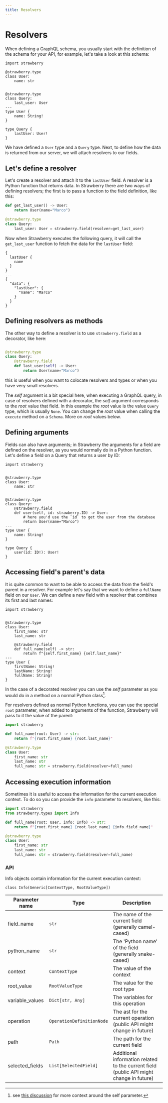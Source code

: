 ```yaml
---
title: Resolvers
---
```


# Resolvers

When defining a GraphQL schema, you usually start with the definition of the
schema for your API, for example, let's take a look at this schema:

```python+schema
import strawberry

@strawberry.type
class User:
    name: str


@strawberry.type
class Query:
    last_user: User
---
type User {
    name: String!
}

type Query {
    lastUser: User!
}
```

We have defined a `User` type and a `Query` type. Next, to define how the data
is returned from our server, we will attach resolvers to our fields.

## Let's define a resolver

Let's create a resolver and attach it to the `lastUser` field. A resolver is a
Python function that returns data. In Strawberry there are two ways of defining
resolvers; the first is to pass a function to the field definition, like this:

```python
def get_last_user() -> User:
    return User(name="Marco")

@strawberry.type
class Query:
    last_user: User = strawberry.field(resolver=get_last_user)
```

Now when Strawberry executes the following query, it will call the
`get_last_user` function to fetch the data for the `lastUser` field:

```graphql+response
{
  lastUser {
    name
  }
}
---
{
  "data": {
    "lastUser": {
      "name": "Marco"
    }
  }
}
```

## Defining resolvers as methods

The other way to define a resolver is to use `strawberry.field` as a decorator,
like here:

```python

@strawberry.type
class Query:
    @strawberry.field
    def last_user(self) -> User:
        return User(name="Marco")
```

this is useful when you want to colocate resolvers and types or when you have
very small resolvers.

<Note>

The _self_ argument is a bit special here, when executing a GraphQL
query, in case of resolvers defined with a decorator, the _self_ argument
corresponds to the _root_ value that field. In this example the _root_ value
is the value `Query` type, which is usually `None`. You can change the _root_
value when calling the `execute` method on a `Schema`. More on _root_ values
below.

</Note>

## Defining arguments

Fields can also have arguments; in Strawberry the arguments for a field are
defined on the resolver, as you would normally do in a Python function. Let's
define a field on a Query that returns a user by ID:

```python+schema
import strawberry


@strawberry.type
class User:
    name: str


@strawberry.type
class Query:
    @strawberry.field
    def user(self, id: strawberry.ID) -> User:
        # here you'd use the `id` to get the user from the database
        return User(name="Marco")
---
type User {
    name: String!
}

type Query {
    user(id: ID!): User!
}
```

## Accessing field's parent's data

It is quite common to want to be able to access the data from the field's parent
in a resolver. For example let's say that we want to define a `fullName` field
on our `User`. We can define a new field with a resolver that combines its first
and last names:

```python+schema
import strawberry


@strawberry.type
class User:
    first_name: str
    last_name: str

    @strawberry.field
    def full_name(self) -> str:
        return f"{self.first_name} {self.last_name}"
---
type User {
    firstName: String!
    lastName: String!
    fullName: String!
}
```

In the case of a decorated resolver you can use the _self_ parameter as you
would do in a method on a normal Python class[^1].

For resolvers defined as normal Python functions, you can use the special `root`
parameter, when added to arguments of the function, Strawberry will pass to it
the value of the parent:

```python
import strawberry

def full_name(root: User) -> str:
    return f"{root.first_name} {root.last_name}"

@strawberry.type
class User:
    first_name: str
    last_name: str
    full_name: str = strawberry.field(resolver=full_name)
```

## Accessing execution information

Sometimes it is useful to access the information for the current execution
context. To do so you can provide the `info` parameter to resolvers, like this:

```python
import strawberry
from strawberry.types import Info

def full_name(root: User, info: Info) -> str:
    return f"{root.first_name} {root.last_name} {info.field_name}"

@strawberry.type
class User:
    first_name: str
    last_name: str
    full_name: str = strawberry.field(resolver=full_name)
```

### API

Info objects contain information for the current execution context:

`class Info(Generic[ContextType, RootValueType])`

| Parameter name  | Type                      | Description                                                                             |
| --------------- | ------------------------- | --------------------------------------------------------------------------------------- |
| field_name      | `str`                     | The name of the current field (generally camel-cased)                                   |
| python_name     | `str`                     | The 'Python name' of the field (generally snake-cased)                                  |
| context         | `ContextType`             | The value of the context                                                                |
| root_value      | `RootValueType`           | The value for the root type                                                             |
| variable_values | `Dict[str, Any]`          | The variables for this operation                                                        |
| operation       | `OperationDefinitionNode` | The ast for the current operation (public API might change in future)                   |
| path            | `Path`                    | The path for the current field                                                          |
| selected_fields | `List[SelectedField]`     | Additional information related to the current field (public API might change in future) |

[^1]:
    see
    [this discussion](https://github.com/strawberry-graphql/strawberry/discussions/515)
    for more context around the self parameter.
